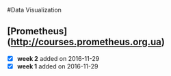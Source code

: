 #Data Visualization

## [Prometheus] (http://courses.prometheus.org.ua)
- [x] **week 2** added on 2016-11-29  
- [x] **week 1** added on 2016-11-29
